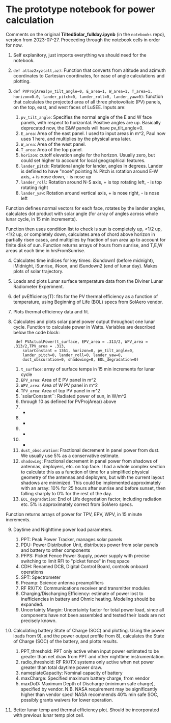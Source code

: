 # The prototype notebook for power calculation

Comments on the original __TiltedSolar_fullday.ipynb__ (in the `notebooks` repo), version from 2023-07-27.
Proceeding through the notebook cells in order for now.

1. Self explanitory, just imports everything we should need for the notebook.

2. `def altaz2xyz(alt,az)`: Function that converts from altitude and azimuth coordinates to Cartesian coordinates, for ease of angle calculations and plotting.

3. `def PVProjArea(pv_tilt_angle=0, E_area=1, W_area=1, T_area=1, horizon=0.0, lander_pitch=0, lander_roll=0, lander_yaw=0)`: function that calculates the projected area of all three photovoltaic (PV) panels, on the top, east, and west faces of LuSEE. Inputs are:

    1. `pv_tilt_angle`: Specifies the normal angle of the E and W face panels, with respect to horizontal. Positive angles are up. Basically deprecated now, the E&W panels will have pv_tilt_angle=0.
    2. `E_area`: Area of the east panel. I used to input areas in m^2, Paul now uses 1 here, and multiplies by the physical area later.
    3. `W_area`: Area of the west panel.
    4. `T_area`: Area of the top panel.
    5. `horizon`: cutoff elevation angle for the horizon. Usually zero, but could set higher to account for local geographical features.
    6. `lander_pitch`: Rotational angle for lander, angles in degrees. Lander is defined to have "nose" pointing N. Pitch is rotation around E-W axis, + is nose down, - is nose up
    7. `lander_roll`: Rotation around N-S axis, + is top rotating left, - is top rotating right
    8. `lander_yaw`: Rotation around vertical axis, + is nose right, - is nose left

Function defines normal vectors for each face, rotates by the lander angles, calculates dot product with solar angle (for array of angles across whole lunar cycle, in 15 min increments).

Function then uses condition list to check is sun is completely up, >1/2 up, <1/2 up, or completely down, calculates area of chord above horizon in partially risen cases, and multiplies by fraction of sun area up to account for finite disk of sun.
Function returns arrays of hours from sunrise, and T,E,W areas at each time in hrsFromSunrise.

4. Calculates time indices for key times: iSundown1 (before midnight), iMidnight, iSunrise, iNoon, and iSundown2 (end of lunar day). Makes plots of solar trajectory.

5. Loads and plots Lunar surface temperature data from the Diviner Lunar Radiometer Experiment.

6. def pvEfficiency(T): fits for the PV thermal efficiency as a function of temperature, using Beginning of Life (BOL) specs from SolAero vendor.

7. Plots thermal efficiency data and fit.

8. Calculates and plots solar panel power output throughout one lunar cycle. Function to calculate power in Watts. Variables are
described below the code block:

        def PVActualPower(t_surface, EPV_area = .313/2, WPV_area = .313/2,TPV_area = .313,
           solarConstant = 1361, horizon=0, pv_tilt_angle=0,
           lander_pitch=0, lander_roll=0, lander_yaw=0,
           dust_obscuration=0, shadowing=0, EOL_degradation=0)

    1. `t_surface`: array of surface temps in 15 min increments for lunar cycle
    2. `EPV_area`: Area of E PV panel in m^2
    3. `WPV_area`: Area of W PV panel in m^2
    4. `TPV_area`: Area of top PV panel in m^2
    5. `solarConstant``: Radiated power of sun, in W/m^2
    6. through 10 as defined for PVProjArea() above
    7. -
    8. -
    9. -
    10. -
    11. `dust_obscuration`: Fractional decrement in panel power from dust. We usually use 5% as a conservative estimate.
    12. `shadowing`: Fractional decrement in panel power from shadows of antennas, deployers, etc. on top face. I had a whole complex section to calculate this as a function of time for a simplified physical geometry of the antennas and deployers, but with the current layout shadows are minimized. This could be implemented approximately with an array: 10% for 25 hours after sunrise and before sunset, then falling sharply to 0% for the rest of the day.
    13. `EOL_degradation`: End of Life degredation factor, including radiation etc. 5% is approximately correct from SolAero specs.

Function returns arrays of power for TPV, EPV, WPV, in 15 minute increments.

9. Daytime and Nighttime power load parameters.
    
    1. PPT: Peak Power Tracker, manages solar panels
    2. PDU: Power Distribution Unit, distributes power from solar panels and battery to other components
    3. PFPS: Picket Fence Power Supply, power supply with precise switching to limit RFI to "picket fence" in freq space
    4. CDH: Renamed DCB, Digital Control Board, controls onboard operations
    5. SPT: Spectrometer
    6. Preamp: Science antenna preamplifiers
    7. RF RX/TX: Communications receiver and transmitter modules
    8. Charging/Discharging Efficiency: estimate of power lost to inefficiencies in battery and Ohmic heating. Modeling should be expanded.
    9. Uncertainty Margin: Uncertainty factor for total power load, since all components have not been assembled and tested their loads are not precisely known.
    
10. Calculating battery State of Charge (SOC) and plotting.
    Using the power loads from 9), and the power output profile from 8), calculates the State of Charge (SOC) of the battery, and plotts results.
    
    1. PPT_threshold: PPT only active when input power estimated to be greater than net draw from PPT and other nighttime instrumentation.
    2. radio_threshold: RF RX/TX systems only active when net power greater than total daytime power draw.
    3. nameplateCapacity: Nominal capacity of battery
    4. maxCharge: Specified maximum battery charge, from vendor
    5. maxDoD: Maximum Depth of Discharge (minimum safe charge), specified by vendor. N.B. NASA requirement may be significantly higher than vendor spec! NASA recommends 40% min safe SOC, possibly grants waivers for lower operation.
   
11. Better lunar temp and thermal efficiency plot. Should be incorporated with previous lunar temp plot cell.
